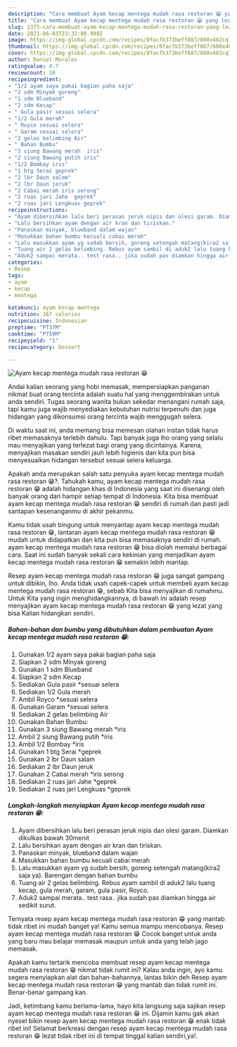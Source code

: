 ```yaml
---
description: "Cara membuat Ayam kecap mentega mudah rasa restoran 😁 yang lezat dan Mudah Dibuat"
title: "Cara membuat Ayam kecap mentega mudah rasa restoran 😁 yang lezat dan Mudah Dibuat"
slug: 1375-cara-membuat-ayam-kecap-mentega-mudah-rasa-restoran-yang-lezat-dan-mudah-dibuat
date: 2021-06-03T23:32:08.999Z
image: https://img-global.cpcdn.com/recipes/8facfb373beff887/680x482cq70/ayam-kecap-mentega-mudah-rasa-restoran-😁-foto-resep-utama.jpg
thumbnail: https://img-global.cpcdn.com/recipes/8facfb373beff887/680x482cq70/ayam-kecap-mentega-mudah-rasa-restoran-😁-foto-resep-utama.jpg
cover: https://img-global.cpcdn.com/recipes/8facfb373beff887/680x482cq70/ayam-kecap-mentega-mudah-rasa-restoran-😁-foto-resep-utama.jpg
author: Daniel Morales
ratingvalue: 4.7
reviewcount: 10
recipeingredient:
- "1/2 ayam saya pakai bagian paha saja"
- "2 sdm Minyak goreng"
- "1 sdm Blueband"
- "2 sdm Kecap"
- " Gula pasir sesuai selera"
- "1/2 Gula merah"
- " Royco sesuai selera"
- " Garam sesuai selera"
- "2 gelas belimbing Air"
- " Bahan Bumbu"
- "3 siung Bawang merah  iris"
- "2 siung Bawang putih iris"
- "1/2 Bombay iris"
- "1 btg Serai geprek"
- "2 lbr Daun salam"
- "2 lbr Daun jeruk"
- "2 Cabai merah iris serong"
- "2 ruas jari Jahe  geprek"
- "2 ruas jari Lengkuas geprek"
recipeinstructions:
- "Ayam dibersihkan lalu beri perasan jeruk nipis dan olesi garam. Diamkan dikulkas bawah 30menit"
- "Lalu bersihkan ayam dengan air kran dan tiriskan."
- "Panaskan minyak, blueband dalam wajan"
- "Masukkan bahan bumbu kecuali cabai merah"
- "Lalu masukkan ayam yg sudah bersih, goreng setengah matang(kira2 saja ya). Barengan dengan bahan bumbu"
- "Tuang air 2 gelas belimbing. Rebus ayam sambil di aduk2 lalu tuang kecap, gula merah, garam, gula pasir, Royco."
- "Aduk2 sampai merata.. test rasa.. jika sudah pas diamkan hingga air sedikit surut."
categories:
- Resep
tags:
- ayam
- kecap
- mentega

katakunci: ayam kecap mentega 
nutrition: 167 calories
recipecuisine: Indonesian
preptime: "PT37M"
cooktime: "PT59M"
recipeyield: "1"
recipecategory: Dessert

---
```



![Ayam kecap mentega mudah rasa restoran 😁](https://img-global.cpcdn.com/recipes/8facfb373beff887/680x482cq70/ayam-kecap-mentega-mudah-rasa-restoran-😁-foto-resep-utama.jpg)

Andai kalian seorang yang hobi memasak, mempersiapkan panganan nikmat buat orang tercinta adalah suatu hal yang menggembirakan untuk anda sendiri. Tugas seorang  wanita bukan sekedar menangani rumah saja, tapi kamu juga wajib menyediakan kebutuhan nutrisi terpenuhi dan juga hidangan yang dikonsumsi orang tercinta wajib menggugah selera.

Di waktu  saat ini, anda memang bisa memesan olahan instan tidak harus ribet memasaknya terlebih dahulu. Tapi banyak juga lho orang yang selalu mau menyajikan yang terlezat bagi orang yang dicintainya. Karena, menyajikan masakan sendiri jauh lebih higienis dan kita pun bisa menyesuaikan hidangan tersebut sesuai selera keluarga. 



Apakah anda merupakan salah satu penyuka ayam kecap mentega mudah rasa restoran 😁?. Tahukah kamu, ayam kecap mentega mudah rasa restoran 😁 adalah hidangan khas di Indonesia yang saat ini disenangi oleh banyak orang dari hampir setiap tempat di Indonesia. Kita bisa membuat ayam kecap mentega mudah rasa restoran 😁 sendiri di rumah dan pasti jadi santapan kesenanganmu di akhir pekanmu.

Kamu tidak usah bingung untuk menyantap ayam kecap mentega mudah rasa restoran 😁, lantaran ayam kecap mentega mudah rasa restoran 😁 mudah untuk didapatkan dan kita pun bisa memasaknya sendiri di rumah. ayam kecap mentega mudah rasa restoran 😁 bisa diolah memalui berbagai cara. Saat ini sudah banyak sekali cara kekinian yang menjadikan ayam kecap mentega mudah rasa restoran 😁 semakin lebih mantap.

Resep ayam kecap mentega mudah rasa restoran 😁 juga sangat gampang untuk dibikin, lho. Anda tidak usah capek-capek untuk membeli ayam kecap mentega mudah rasa restoran 😁, sebab Kita bisa menyajikan di rumahmu. Untuk Kita yang ingin menghidangkannya, di bawah ini adalah resep menyajikan ayam kecap mentega mudah rasa restoran 😁 yang lezat yang bisa Kalian hidangkan sendiri.

<!--inarticleads1-->

##### Bahan-bahan dan bumbu yang dibutuhkan dalam pembuatan Ayam kecap mentega mudah rasa restoran 😁:

1. Gunakan 1/2 ayam saya pakai bagian paha saja
1. Siapkan 2 sdm Minyak goreng
1. Gunakan 1 sdm Blueband
1. Siapkan 2 sdm Kecap
1. Sediakan  Gula pasir *sesuai selera
1. Sediakan 1/2 Gula merah
1. Ambil  Royco *sesuai selera
1. Gunakan  Garam *sesuai selera
1. Sediakan 2 gelas belimbing Air
1. Gunakan  Bahan Bumbu:
1. Gunakan 3 siung Bawang merah  *iris
1. Ambil 2 siung Bawang putih *iris
1. Ambil 1/2 Bombay *iris
1. Gunakan 1 btg Serai *geprek
1. Gunakan 2 lbr Daun salam
1. Sediakan 2 lbr Daun jeruk
1. Gunakan 2 Cabai merah *iris serong
1. Sediakan 2 ruas jari Jahe  *geprek
1. Sediakan 2 ruas jari Lengkuas *geprek




<!--inarticleads2-->

##### Langkah-langkah menyiapkan Ayam kecap mentega mudah rasa restoran 😁:

1. Ayam dibersihkan lalu beri perasan jeruk nipis dan olesi garam. Diamkan dikulkas bawah 30menit
1. Lalu bersihkan ayam dengan air kran dan tiriskan.
1. Panaskan minyak, blueband dalam wajan
1. Masukkan bahan bumbu kecuali cabai merah
1. Lalu masukkan ayam yg sudah bersih, goreng setengah matang(kira2 saja ya). Barengan dengan bahan bumbu
1. Tuang air 2 gelas belimbing. Rebus ayam sambil di aduk2 lalu tuang kecap, gula merah, garam, gula pasir, Royco.
1. Aduk2 sampai merata.. test rasa.. jika sudah pas diamkan hingga air sedikit surut.




Ternyata resep ayam kecap mentega mudah rasa restoran 😁 yang mantab tidak ribet ini mudah banget ya! Kamu semua mampu mencobanya. Resep ayam kecap mentega mudah rasa restoran 😁 Cocok banget untuk anda yang baru mau belajar memasak maupun untuk anda yang telah jago memasak.

Apakah kamu tertarik mencoba membuat resep ayam kecap mentega mudah rasa restoran 😁 nikmat tidak rumit ini? Kalau anda ingin, ayo kamu segera menyiapkan alat dan bahan-bahannya, lantas bikin deh Resep ayam kecap mentega mudah rasa restoran 😁 yang mantab dan tidak rumit ini. Benar-benar gampang kan. 

Jadi, ketimbang kamu berlama-lama, hayo kita langsung saja sajikan resep ayam kecap mentega mudah rasa restoran 😁 ini. Dijamin kamu gak akan nyesel bikin resep ayam kecap mentega mudah rasa restoran 😁 enak tidak ribet ini! Selamat berkreasi dengan resep ayam kecap mentega mudah rasa restoran 😁 lezat tidak ribet ini di tempat tinggal kalian sendiri,ya!.

